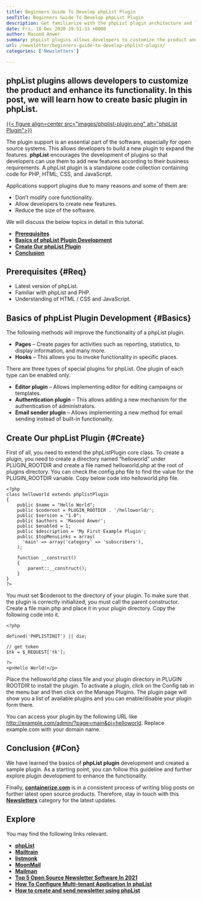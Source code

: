 ```yaml
---
title: Beginners Guide To Develop phpList Plugin
seoTitle: Beginners Guide To Develop phpList Plugin
description: Get familiarize with the phpList plugin architecture and learn how to create a basic phpList plugin. This guideline helps you to customize and enhance phpList functionality.
date: Fri, 18 Dec 2020 19:51:33 +0000
author: Masood Anwer
summary: phpList plugins allows developers to customize the product and enhance its functionality. In this post, we will learn how to create basic plugin in phpList.
url: /newsletter/beginners-guide-to-develop-phplist-plugin/
categories: ['Newsletters']

---
```

## phpList plugins allows developers to customize the product and enhance its functionality. In this post, we will learn how to create basic plugin in phpList.

[{{< figure align=center src="images/phplist-plugin.png" alt="phpList Plugin">}}][1] 

The plugin support is an essential part of the software, especially for open source systems. This allows developers to build a new plugin to expand the features. **phpList** encourages the development of plugins so that developers can use them to add new features according to their business requirements. A phpList plugin is a standalone code collection containing code for PHP, HTML, CSS, and JavaScript.

Applications support plugins due to many reasons and some of them are:

  * Don’t modify core functionality.
  * Allow developers to create new features.
  * Reduce the size of the software.

We will discuss the below topics in detail in this tutorial.

  * [**Prerequisites**][2]
  * [**Basics of phpList Plugin Development**][3]
  * [**Create Our phpList Plugin**][4]
  * [**Conclusion**][5]

## Prerequisites {#Req}

  * Latest version of phpList.
  * Familiar with phpList and PHP.
  * Understanding of HTML / CSS and JavaScript.

## Basics of phpList Plugin Development {#Basics}

The following methods will improve the functionality of a phpList plugin.

  * **Pages** – Create pages for activities such as reporting, statistics, to display information, and many more.
  * **Hooks** – This allows you to invoke functionality in specific places.

There are three types of special plugins for phpList. One plugin of each type can be enabled only.

  * **Editor plugin** – Allows implementing editor for editing campaigns or templates.
  * **Authentication plugin** – This allows adding a new mechanism for the authentication of administrators.
  * **Email sender plugin** – Allows implementing a new method for email sending instead of built-in functionality.

## Create Our phpList Plugin {#Create}

First of all, you need to extend the phpListPlugin core class. To create a plugin, you need to create a directory named “helloworld” under PLUGIN\_ROOTDIR and create a file named helloworld.php at the root of plugins directory. You can check the config.php file to find the value for the PLUGIN\_ROOTDIR variable. Copy below code into helloworld.php file.


```
<?php
class helloworld extends phplistPlugin
{
    public $name = "Hello World";
    public $coderoot = PLUGIN_ROOTDIR . '/helloworld/';
    public $version = "1.0";
    public $authors = 'Masood Anwer';
    public $enabled = 1;
    public $description = 'My First Example Plugin';
    public $topMenuLinks = array(
      'main' => array('category' => 'subscribers'),
    );

    function __construct()
    {
        parent::__construct();
    }
}
?>
```


You must set $coderoot to the directory of your plugin. To make sure that the plugin is correctly initialized, you must call the parent constructor. Create a file main.php and place it in your plugin directory. Copy the following code into it.


```
<?php

defined('PHPLISTINIT') || die;

// get token
$tk = $_REQUEST['tk'];

?>
<p>Hello World!</p>
```


Place the helloworld.php class file and your plugin directory in PLUGIN ROOTDIR to install the plugin. To activate a plugin, click on the Config tab in the menu bar and then click on the Manage Plugins. The plugin page will show you a list of available plugins and you can enable/disable your plugin form there. 

You can access your plugin by the following URL like http://example.com/admin/?page=main&pi=helloworld. Replace example.com with your domain name.

## Conclusion {#Con}

We have learned the basics of **phpList plugin** development and created a sample plugin. As a starting point, you can follow this guideline and further explore plugin development to enhance the functionality.

Finally, [**containerize.com**][6] is in a consistent process of writing blog posts on further latest open source products. Therefore, stay in touch with this [**Newsletters**][7] category for the latest updates.

## Explore

You may find the following links relevant.

  * [**phpList**][8]
  * [**Mailtrain**][9]
  * [**listmonk**][10]
  * [**MoonMail**][11]
  * [**Mailman**][12]
  * [**Top 5 Open Source Newsletter Software In 2021**][13]
  * [**How To Configure Multi-tenant Application In phpList**][14]
  * [**How to create and send newsletter using phpList**][15]

 [1]: https://products.containerize.com/newsletter/phplist
 [2]: #Req
 [3]: #Basics
 [4]: #Create
 [5]: #Con
 [6]: https://containerize.com
 [7]: https://blog.containerize.com/category/newsletter/
 [8]: https://products.containerize.com/newsletter/phplist/
 [9]: https://products.containerize.com/newsletter/mailtrain/
 [10]: https://products.containerize.com/newsletter/listmonk/
 [11]: https://products.containerize.com/newsletter/moonmail/
 [12]: https://products.containerize.com/newsletter/mailman/
 [13]: https://blog.containerize.com/2021/04/23/top-5-open-source-newsletter-software-in-2021/
 [14]: https://blog.containerize.com/2020/10/24/how-to-implement-multi-tenancy-in-phplist/
 [15]: https://blog.containerize.com/2020/10/29/how-to-create-and-send-newsletter-using-phplist/